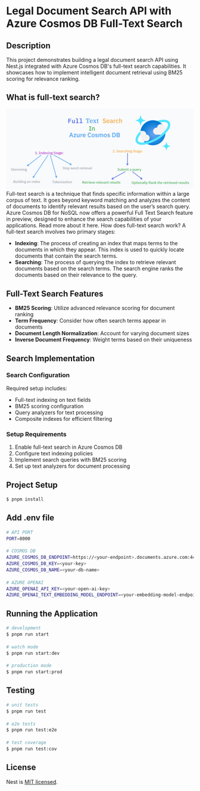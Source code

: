 # Legal Document Search API with Azure Cosmos DB Full-Text Search

## Description

This project demonstrates building a legal document search API using Nest.js integrated with Azure Cosmos DB's full-text search capabilities. It showcases how to implement intelligent document retrieval using BM25 scoring for relevance ranking.

## What is full-text search?
![alt text](./images/full-text-score.png)
Full-text search is a technique that finds specific information within a large corpus of text. It goes beyond keyword matching and analyzes the content of documents to identify relevant results based on the user’s search query. 
Azure Cosmos DB for NoSQL now offers a powerful Full Text Search feature in preview, designed to enhance the search capabilities of your applications. Read more about it here.
How does full-text search work?
A full-text search involves two primary stages:
- **Indexing**: The process of creating an index that maps terms to the documents in which they appear. This index is used to quickly locate documents that contain the search terms.
- **Searching**: The process of querying the index to retrieve relevant documents based on the search terms. The search engine ranks the documents based on their relevance to the query.
## Full-Text Search Features


- **BM25 Scoring**: Utilize advanced relevance scoring for document ranking
- **Term Frequency**: Consider how often search terms appear in documents
- **Document Length Normalization**: Account for varying document sizes
- **Inverse Document Frequency**: Weight terms based on their uniqueness

## Search Implementation

### Search Configuration
Required setup includes:
- Full-text indexing on text fields
- BM25 scoring configuration
- Query analyzers for text processing
- Composite indexes for efficient filtering

### Setup Requirements
1. Enable full-text search in Azure Cosmos DB
2. Configure text indexing policies
3. Implement search queries with BM25 scoring
4. Set up text analyzers for document processing

## Project Setup

```bash
$ pnpm install
```

## Add .env file
```bash
# API PORT
PORT=8000

# COSMOS DB
AZURE_COSMOS_DB_ENDPOINT=https://<your-endpoint>.documents.azure.com:443/
AZURE_COSMOS_DB_KEY=<your-key>
AZURE_COSMOS_DB_NAME=<your-db-name>

# AZURE OPENAI
AZURE_OPENAI_API_KEY=<your-open-ai-key>
AZURE_OPENAI_TEXT_EMBEDDING_MODEL_ENDPOINT=<your-embedding-model-endpoint>
```

## Running the Application

```bash
# development
$ pnpm run start

# watch mode
$ pnpm run start:dev

# production mode
$ pnpm run start:prod
```

## Testing

```bash
# unit tests
$ pnpm run test

# e2e tests
$ pnpm run test:e2e

# test coverage
$ pnpm run test:cov
```

## License

Nest is [MIT licensed](https://github.com/nestjs/nest/blob/master/LICENSE).
